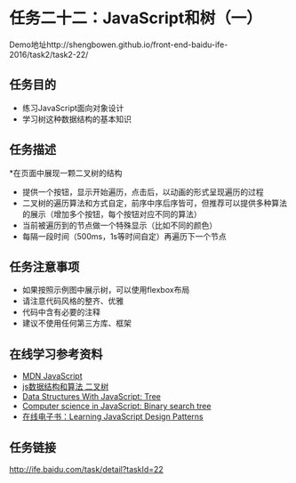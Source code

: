 任务二十二：JavaScript和树（一）
===
Demo地址http://shengbowen.github.io/front-end-baidu-ife-2016/task2/task2-22/

任务目的
---
* 练习JavaScript面向对象设计
* 学习树这种数据结构的基本知识

任务描述
---
*在页面中展现一颗二叉树的结构
* 提供一个按钮，显示开始遍历，点击后，以动画的形式呈现遍历的过程
* 二叉树的遍历算法和方式自定，前序中序后序皆可，但推荐可以提供多种算法的展示（增加多个按钮，每个按钮对应不同的算法）
* 当前被遍历到的节点做一个特殊显示（比如不同的颜色）
* 每隔一段时间（500ms，1s等时间自定）再遍历下一个节点

任务注意事项
---
* 如果按照示例图中展示树，可以使用flexbox布局
* 请注意代码风格的整齐、优雅
* 代码中含有必要的注释
* 建议不使用任何第三方库、框架
  

在线学习参考资料
---
* [MDN JavaScript](https://developer.mozilla.org/zh-CN/docs/Web/JavaScript)
* [js数据结构和算法 二叉树](https://segmentfault.com/a/1190000000740261)
* [Data Structures With JavaScript: Tree](http://code.tutsplus.com/articles/data-structures-with-javascript-tree--cms-23393)
* [Computer science in JavaScript: Binary search tree](https://www.nczonline.net/blog/2009/06/09/computer-science-in-javascript-binary-search-tree-part-1/)
* [在线电子书：Learning JavaScript Design Patterns](https://addyosmani.com/resources/essentialjsdesignpatterns/book/)

任务链接
---
http://ife.baidu.com/task/detail?taskId=22